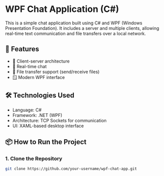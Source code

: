 # WPF Chat Application (C#)

This is a simple chat application built using C# and WPF (Windows Presentation Foundation). It includes a server and multiple clients, allowing real-time text communication and file transfers over a local network.

## 🧠 Features

- 📡 Client-server architecture
- 💬 Real-time chat
- 📁 File transfer support (send/receive files)
- 🪟 Modern WPF interface

## 🛠️ Technologies Used

- Language: C#
- Framework: .NET (WPF)
- Architecture: TCP Sockets for communication
- UI: XAML-based desktop interface

## 📦 How to Run the Project

### 1. Clone the Repository
```bash
git clone https://github.com/your-username/wpf-chat-app.git
